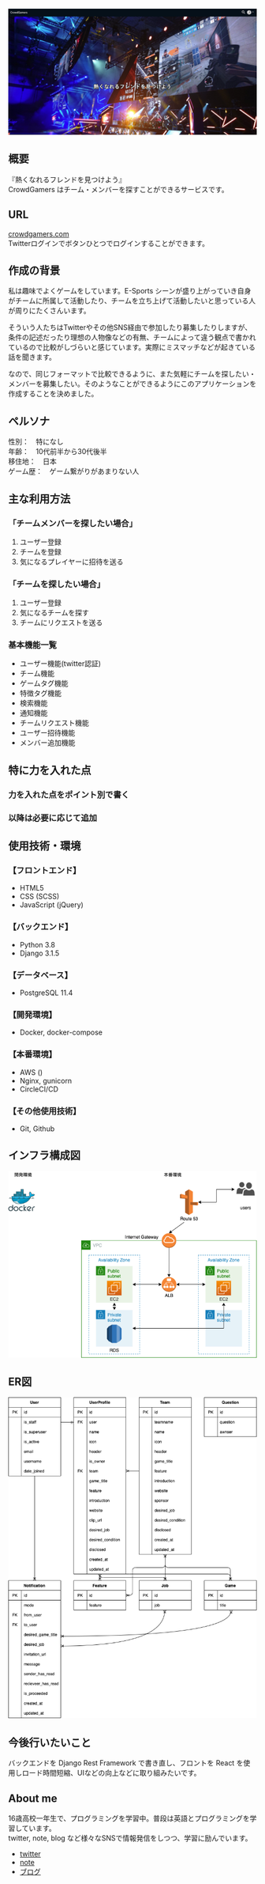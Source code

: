 ![メイン画像](readme/header.png)
## 概要
『熱くなれるフレンドを見つけよう』  
CrowdGamers はチーム・メンバーを探すことができるサービスです。


## URL
[crowdgamers.com](https://crowdgamers.com/)  
Twitterログインでボタンひとつでログインすることができます。



## 作成の背景
私は趣味でよくゲームをしています。E-Sports シーンが盛り上がっていき自身がチームに所属して活動したり、チームを立ち上げて活動したいと思っている人が周りにたくさんいます。  

そういう人たちはTwitterやその他SNS経由で参加したり募集したりしますが、条件の記述だったり理想の人物像などの有無、チームによって違う観点で書かれているので比較がしづらいと感じています。実際にミスマッチなどが起きている話を聞きます。  

なので、同じフォーマットで比較できるように、また気軽にチームを探したい・メンバーを募集したい。そのようなことができるようにこのアプリケーションを作成することを決めました。



## ペルソナ
性別：　特になし  
年齢：　10代前半から30代後半  
移住地：　日本  
ゲーム歴：　ゲーム繋がりがあまりない人  



## 主な利用方法

### 「チームメンバーを探したい場合」

1. ユーザー登録
2. チームを登録
3. 気になるプレイヤーに招待を送る

### 「チームを探したい場合」

1. ユーザー登録
2. 気になるチームを探す
3. チームにリクエストを送る



### 基本機能一覧

* ユーザー機能(twitter認証)
* チーム機能
* ゲームタグ機能
* 特徴タグ機能
* 検索機能
* 通知機能
* チームリクエスト機能
* ユーザー招待機能
* メンバー追加機能



## 特に力を入れた点

### 力を入れた点をポイント別で書く

### 以降は必要に応じて追加



## 使用技術・環境
### 【フロントエンド】

* HTML5
* CSS (SCSS)
* JavaScript (jQuery)


### 【バックエンド】

* Python 3.8
* Django 3.1.5



### 【データベース】

* PostgreSQL 11.4



### 【開発環境】

* Docker, docker-compose



### 【本番環境】

* AWS ()
* Nginx, gunicorn
* CircleCI/CD



### 【その他使用技術】

* Git, Github



## インフラ構成図

![インフラ構成図](readme/infrastructure.png)



## ER図

![ER図](readme/ER.png)


## 今後行いたいこと

バックエンドを Django Rest Framework で書き直し、フロントを React を使用しロード時間短縮、UIなどの向上などに取り組みたいです。



## About me

16歳高校一年生で、プログラミングを学習中。普段は英語とプログラミングを学習しています。  
twitter, note, blog など様々なSNSで情報発信をしつつ、学習に励んでいます。  

* [twitter](https://twitter.com/haruu_iq/)  
* [note](https://note.com/haruu_iq/)  
* [ブログ](https://haru-no-blog.com/)